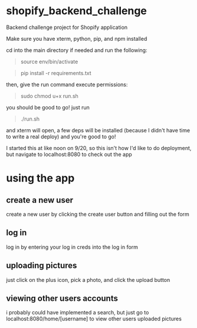 # shopify_backend_challenge
Backend challenge project for Shopify application

Make sure you have xterm, python, pip, and npm installed

cd into the main directory if needed and run the following:

>source env/bin/activate

>pip install -r requirements.txt

then, give the run command execute permissions:

>sudo chmod u+x run.sh

you should be good to go! just run 

>./run.sh 

and xterm will open, a few deps will be installed (because I didn't have time to write a real deploy) and you're good to go!

I started this at like noon on 9/20, so this isn't how I'd like to do deployment, but navigate to localhost:8080 to check out the app

# using the app
## create a new user
create a new user by clicking the create user button and filling out the form

## log in
log in by entering your log in creds into the log in form

## uploading pictures
just click on the plus icon, pick a photo, and click the upload button

## viewing other users accounts
i probably could have implemented a search, but just go to localhost:8080/home/[username] to view other users uploaded pictures